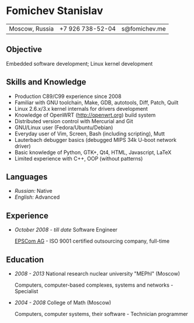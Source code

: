 Fomichev Stanislav
==================

<table>
	<tr>
		<td>Moscow, Russia</td>
		<td>+7 926 738-52-04</td>
		<td>s@fomichev.me</td>
	</tr>
</table>

Objective
---------

Embedded software development; Linux kernel development

Skills and Knowledge
--------------------
* Production C89/C99 experience since 2008
* Familiar with GNU toolchain, Make, GDB, autotools, Diff, Patch, Quilt
* Linux 2.6.x/3.x kernel internals for drivers development
* Knowledge of OpenWRT (http://openwrt.org) build system
* Distributed version control with Mercurial and Git
* GNU/Linux user (Fedora/Ubuntu/Debian)
* Everyday user of Vim, Screen, Bash (including scripting), Mutt
* Lauterbach debugger basics (debugged MIPS 34k U-boot network driver)
* Basic knowledge of Python, GTK+, Qt4, HTML, Javascript, LaTeX
* Limited experience with C++, OOP (without patterns)

Languages
---------
* _Russian:_ Native
* _English:_ Advanced

Experience
----------

* _October 2008 - till date_ Software Engineer

	[EPSCom AG](http://epscom.net) - ISO 9001 certified outsourcing company, full-time

<!--
	Working on [Lantiq Deutschland GmbH](http://lantiq.com):
	* Implemented complete OMCI (ITU G.984.4) protocol stack (userspace)
	* Implemented U-boot Ethernet and GPIO drivers
	* Implemented Linux I2C, SPI drivers
	* Implemented parts of Linux Ethernet and GPON drivers
	* Ported NAND and SPI Flash drivers from U-boot to Linux
	* Ported VoIP, crypto drivers to the new versions of Linux kernel/board architectures
-->

Education
---------
* _2008 - 2013_ National research nuclear university "MEPhI" (Moscow)

	Computers, computer-based complexes, systems and networks - Specialist

* _2004 - 2008_ College of Math (Moscow)

	Computers, computer systems, their software - Technician programmer
